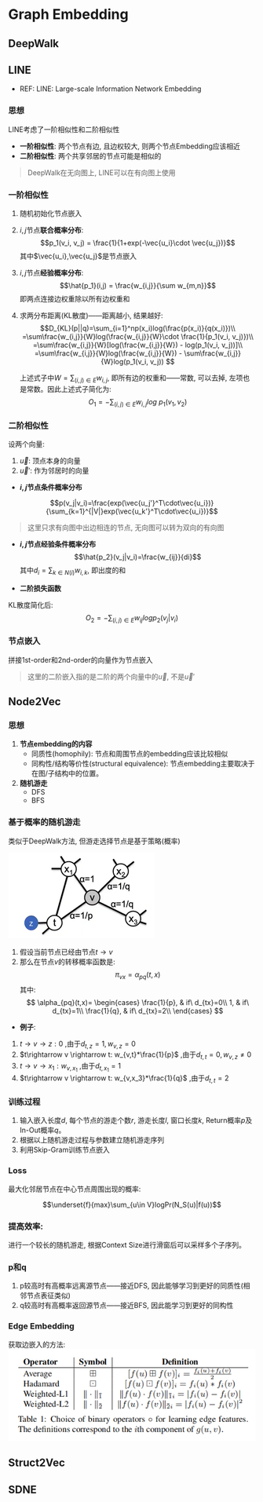 # Graph Embedding

## DeepWalk

## LINE

- REF: LINE: Large-scale Information Network Embedding

### 思想

LINE考虑了一阶相似性和二阶相似性
- **一阶相似性**: 两个节点有边, 且边权较大, 则两个节点Embedding应该相近
- **二阶相似性**: 两个共享邻居的节点可能是相似的
> DeepWalk在无向图上, LINE可以在有向图上使用
###  **一阶相似性**
1. 随机初始化节点嵌入
2. $i, j$节点**联合概率分布**:
    $$p_1(v_i, v_j) = \frac{1}{1+exp(-\vec{u_i}\cdot \vec{u_j})}$$
    其中$\vec{u_i},\vec{u_j}$是节点嵌入
3. $i, j$节点**经验概率分布**:
    $$\hat{p_1}(i,j) = \frac{w_{i,j}}{\sum w_{m,n}}$$
    即两点连接边权重除以所有边权重和

4. 求两分布距离(KL散度)——距离越小, 结果越好:
    $$D_{KL}(p||q)=\sum_{i=1}^np(x_i)log(\frac{p(x_i)}{q(x_i)})\\
    =\sum\frac{w_{i,j}}{W}log(\frac{w_{i,j}}{W}\cdot \frac{1}{p_1(v_i, v_j)})\\
    =\sum\frac{w_{i,j}}{W}[log(\frac{w_{i,j}}{W}) -  log(p_1(v_i, v_j))]\\
    =\sum\frac{w_{i,j}}{W}log(\frac{w_{i,j}}{W}) -  \sum\frac{w_{i,j}}{W}log(p_1(v_i, v_j))
    $$

    上述式子中$W=\sum_{(i,j)\in E}w_{i,j}$, 即所有边的权重和——常数, 可以去掉, 左项也是常数。因此上述式子简化为:
    $$O_1 = -\sum_{(i,j)\in E}w_{i,j}log\ p_1(v_1,v_2)$$
### **二阶相似性**
设两个向量:
1. $\vec{u}$: 顶点本身的向量
2. $\vec{u}'$: 作为邻居时的向量

- **$i,j$节点条件概率分布**

$$p(v_j|v_i)=\frac{exp(\vec{u_j'}^T\cdot\vec{u_i})}{\sum_{k=1}^{|V|}exp(\vec{u_k'}^T\cdot\vec{u_i})}$$

> 这里只求有向图中出边相连的节点, 无向图可以转为双向的有向图

- **$i,j$节点经验条件概率分布**
$$\hat{p_2}(v_j|v_i)=\frac{w_{ij}}{di}$$
其中$d_i=\sum_{k\in N(i)}w_{i,k}$, 即出度的和

- **二阶损失函数**

KL散度简化后:
$$O_2 = -\sum_{(i,j)\in E}w_{ij}logp_2(v_j|v_i)$$

### 节点嵌入

拼接1st-order和2nd-order的向量作为节点嵌入
> 这里的二阶嵌入指的是二阶的两个向量中的$\vec{u}$, 不是$\vec{u}'$

## Node2Vec
### 思想
1. **节点embedding的内容**
   - 同质性(homophily): 节点和周围节点的embedding应该比较相似
   - 同构性/结构等价性(structural equivalence): 节点embedding主要取决于在图/子结构中的位置。
2. **随机游走**
   - DFS
   - BFS

### 基于概率的随机游走
类似于DeepWalk方法, 但游走选择节点是基于策略(概率)

![node2vec_1](./resource_pic/Embed/Node2Vec_1.png)

1. 假设当前节点已经由节点$t\rightarrow v$
2. 那么在节点$v$的转移概率函数是: 
    $$\pi_{vx}=\alpha_{pq}(t,x)$$
    其中:
    $$
    \alpha_{pq}(t,x)= 
    \begin{cases}
    \frac{1}{p}, & if\ d_{tx}=0\\
    1, & if\ d_{tx}=1\\
    \frac{1}{q}, & if\ d_{tx}=2\\
    \end{cases}
    $$

- **例子**:
1. $t\rightarrow v \rightarrow z: 0$ ,由于$d_{t,z}=1, w_{v,z}=0$
2. $t\rightarrow v \rightarrow t: w_{v,t}*\frac{1}{p}$ ,由于$d_{t,t}=0, w_{v,z}\neq0$
3. $t\rightarrow v \rightarrow x_1: w_{v,x_1}$ ,由于$d_{t,x_1}=1$
4. $t\rightarrow v \rightarrow t: w_{v,x_3}*\frac{1}{q}$ ,由于$d_{t,t}=2$

### 训练过程

1. 输入嵌入长度$d$, 每个节点的游走个数$r$, 游走长度$l$, 窗口长度$k$, Return概率$p$及In-Out概率$q$。
2. 根据以上随机游走过程与参数建立随机游走序列
3. 利用Skip-Gram训练节点嵌入

### **Loss**

最大化邻居节点在中心节点周围出现的概率: 

$$\underset{f}{max}\sum_{u\in V}logPr(N_S(u)|f(u))$$

### **提高效率**:
进行一个较长的随机游走, 根据Context Size进行滑窗后可以采样多个子序列。

### **p和q**

1. p较高时有高概率远离源节点——接近DFS, 因此能够学习到更好的同质性(相邻节点表征类似)
2. q较高时有高概率返回源节点——接近BFS, 因此能学习到更好的同构性

### **Edge Embedding**
获取边嵌入的方法:
![Node2Vec](./resource_pic/Embed/Node2Vec_2.png)
## Struct2Vec
## SDNE